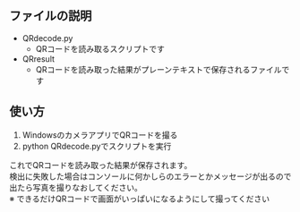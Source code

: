 ## ファイルの説明

* QRdecode.py
  * QRコードを読み取るスクリプトです
* QRresult
  * QRコードを読み取った結果がプレーンテキストで保存されるファイルです

## 使い方

1. WindowsのカメラアプリでQRコードを撮る
2. python QRdecode.pyでスクリプトを実行

これでQRコードを読み取った結果が保存されます。  
検出に失敗した場合はコンソールに何かしらのエラーとかメッセージが出るので出たら写真を撮りなおしてください。  
※ できるだけQRコードで画面がいっぱいになるようにして撮ってください  
